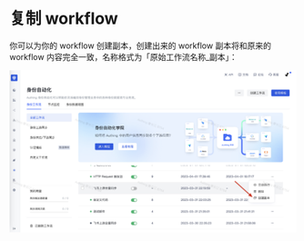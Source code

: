# 复制 workflow

你可以为你的 workflow 创建副本，创建出来的 workflow 副本将和原来的 workflow 内容完全一致，名称格式为「原始工作流名称_副本」：

![](../static/boxcnFOBNnb7JtoclUvwXU8lzwd.png)
